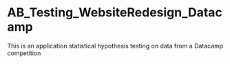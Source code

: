 # AB_Testing_WebsiteRedesign_Datacamp
This is an application statistical hypothesis testing on data from a Datacamp competition
